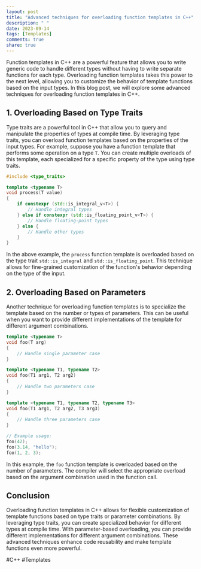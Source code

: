 ```yaml
---
layout: post
title: "Advanced techniques for overloading function templates in C++"
description: " "
date: 2023-09-14
tags: [Templates]
comments: true
share: true
---
```


Function templates in C++ are a powerful feature that allows you to write generic code to handle different types without having to write separate functions for each type. Overloading function templates takes this power to the next level, allowing you to customize the behavior of template functions based on the input types. In this blog post, we will explore some advanced techniques for overloading function templates in C++.

## 1. Overloading Based on Type Traits ##

Type traits are a powerful tool in C++ that allow you to query and manipulate the properties of types at compile time. By leveraging type traits, you can overload function templates based on the properties of the input types. For example, suppose you have a function template that performs some operation on a type `T`. You can create multiple overloads of this template, each specialized for a specific property of the type using type traits.

``` cpp
#include <type_traits>

template <typename T>
void process(T value)
{
    if constexpr (std::is_integral_v<T>) {
        // Handle integral types
    } else if constexpr (std::is_floating_point_v<T>) {
        // Handle floating-point types
    } else {
        // Handle other types
    }
}
```

In the above example, the `process` function template is overloaded based on the type trait `std::is_integral` and `std::is_floating_point`. This technique allows for fine-grained customization of the function's behavior depending on the type of the input.

## 2. Overloading Based on Parameters ##

Another technique for overloading function templates is to specialize the template based on the number or types of parameters. This can be useful when you want to provide different implementations of the template for different argument combinations.

``` cpp
template <typename T>
void foo(T arg)
{
    // Handle single parameter case
}

template <typename T1, typename T2>
void foo(T1 arg1, T2 arg2)
{
    // Handle two parameters case
}

template <typename T1, typename T2, typename T3>
void foo(T1 arg1, T2 arg2, T3 arg3)
{
    // Handle three parameters case
}

// Example usage:
foo(42);
foo(3.14, "hello");
foo(1, 2, 3);
```

In this example, the `foo` function template is overloaded based on the number of parameters. The compiler will select the appropriate overload based on the argument combination used in the function call.

## Conclusion ##

Overloading function templates in C++ allows for flexible customization of template functions based on type traits or parameter combinations. By leveraging type traits, you can create specialized behavior for different types at compile time. With parameter-based overloading, you can provide different implementations for different argument combinations. These advanced techniques enhance code reusability and make template functions even more powerful.

#C++ #Templates
